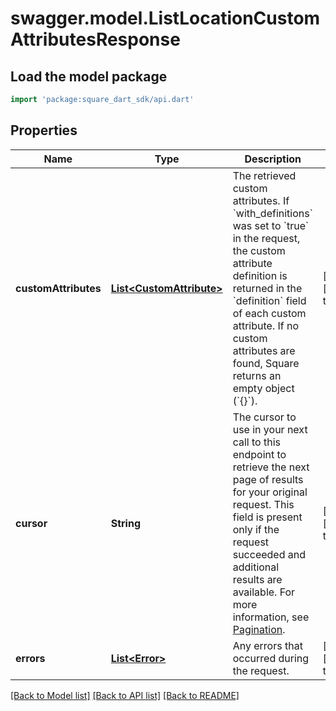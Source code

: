 # swagger.model.ListLocationCustomAttributesResponse

## Load the model package
```dart
import 'package:square_dart_sdk/api.dart'
```

## Properties
Name | Type | Description | Notes
------------ | ------------- | ------------- | -------------
**customAttributes** | [**List&lt;CustomAttribute&gt;**](CustomAttribute.md) | The retrieved custom attributes. If &#x60;with_definitions&#x60; was set to &#x60;true&#x60; in the request, the custom attribute definition is returned in the &#x60;definition&#x60; field of each custom attribute. If no custom attributes are found, Square returns an empty object (&#x60;{}&#x60;). | [optional] [default to []]
**cursor** | **String** | The cursor to use in your next call to this endpoint to retrieve the next page of results for your original request. This field is present only if the request succeeded and additional results are available. For more information, see [Pagination](https://developer.squareup.com/docs/build-basics/common-api-patterns/pagination). | [optional] [default to null]
**errors** | [**List&lt;Error&gt;**](Error.md) | Any errors that occurred during the request. | [optional] [default to []]

[[Back to Model list]](../README.md#documentation-for-models) [[Back to API list]](../README.md#documentation-for-api-endpoints) [[Back to README]](../README.md)

